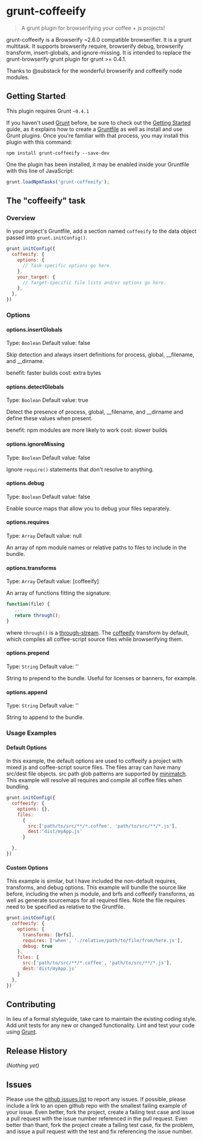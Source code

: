 # grunt-coffeeify

> A grunt plugin for browserifying your coffee + js projects!

grunt-coffeeify is a Browserify ~2.6.0 compatible browserifier. It is a grunt multitask. It supports browserify require, browserify debug, browserify transform, insert-globals, and ignore-missing. It is intended to replace the grunt-browserify grunt plugin for grunt >= 0.4.1.

Thanks to @substack for the wonderful browserify and coffeeify node modules.

## Getting Started
This plugin requires Grunt `~0.4.1`

If you haven't used [Grunt](http://gruntjs.com/) before, be sure to check out the [Getting Started](http://gruntjs.com/getting-started) guide, as it explains how to create a [Gruntfile](http://gruntjs.com/sample-gruntfile) as well as install and use Grunt plugins. Once you're familiar with that process, you may install this plugin with this command:

```shell
npm install grunt-coffeeify --save-dev
```

One the plugin has been installed, it may be enabled inside your Gruntfile with this line of JavaScript:

```js
grunt.loadNpmTasks('grunt-coffeeify');
```

## The "coffeeify" task

### Overview
In your project's Gruntfile, add a section named `coffeeify` to the data object passed into `grunt.initConfig()`.

```js
grunt.initConfig({
  coffeeify: {
    options: {
      // Task-specific options go here.
    },
    your_target: {
      // Target-specific file lists and/or options go here.
    },
  },
})
```

### Options

#### options.insertGlobals
Type: `Boolean`
Default value: false

Skip detection and always insert definitions for process, global, __filename, and __dirname.

benefit: faster builds
cost: extra bytes

#### options.detectGlobals
Type: `Boolean`
Default value: true

Detect the presence of process, global, __filename, and __dirname and define these values when present.

benefit: npm modules are more likely to work
cost: slower builds

#### options.ignoreMissing
Type: `Boolean`
Default value: false

Ignore `require()` statements that don't resolve to anything.

#### options.debug
Type: `Boolean`
Default value: false

Enable source maps that allow you to debug your files separately.

#### options.requires
Type: `Array`
Default value: null

An array of npm module names or relative paths to files to include in the bundle.

#### options.transforms
Type: `Array`
Default value: [coffeeify]

An array of functions fitting the signature:
```js
function(file) {
   ...
   return through();
}
```

where ```through()``` is a [through-stream](https://github.com/substack/stream-handbook#through).  The [coffeeify](https://github.com/substack/coffeeify) transform by default, which compiles all coffee-script source files while browserifying them.


#### options.prepend
Type: `String`
Default value: ''

String to prepend to the bundle. Useful for licenses or banners, for example.

#### options.append
Type: `String`
Default value: ''

String to append to the bundle.

### Usage Examples

#### Default Options
In this example, the default options are used to coffeeify a project with mixed js and coffee-script source files. The files array can have many src/dest file objects. src path glob patterns are supported by [minimatch](https://github.com/isaacs/minimatch). This example will resolve all requires and compile all coffee files when bundling.

```js
grunt.initConfig({
  coffeeify: {
    options: {},
    files:
      {
        src:['path/to/src/**/*.coffee', 'path/to/src/**/*.js'],
        dest:'dist/myApp.js'
      }

  },
})
```

#### Custom Options
This example is similar, but I have included the non-default requires, transforms, and debug options. This example will bundle the source like before, including the when js module, and brfs and coffeeify transforms, as well as generate sourcemaps for all required files. Note the file requires need to be specified as relative to the Gruntfile.
```js
grunt.initConfig({
  coffeeify: {
    options: {
      transforms: [brfs],
      requires: ['when', './relative/path/to/file/from/here.js'],
      debug: true
    },
    files: {
      src:['path/to/src/**/*.coffee', 'path/to/src/**/*.js'],
      dest:'dist/myApp.js'
    }
  },
})
```

## Contributing
In lieu of a formal styleguide, take care to maintain the existing coding style. Add unit tests for any new or changed functionality. Lint and test your code using [Grunt](http://gruntjs.com/).

## Release History
_(Nothing yet)_

## Issues
Please use the [github issues list](https://github.com/Banno/grunt-coffeeify/issues) to report any issues. If possible, please include a link to an open github repo with the smallest failing example of your issue. Even better, fork the project, create a failing test case and issue a pull request with the issue number referenced in the pull request. Even better than thant, fork the project create a failing test case, fix the problem, and issue a pull request with the test and fix referencing the issue number.
